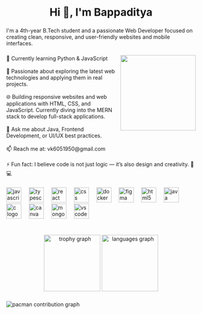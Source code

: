<h1 align="center">Hi 👋, I'm Bappaditya</h1>

###

<p align="left">I'm a 4th-year B.Tech student and a passionate Web Developer focused on creating clean, responsive, and user-friendly websites and mobile interfaces.</p>

###

<img align="right" height="200" src="https://media1.giphy.com/media/v1.Y2lkPTc5MGI3NjExeGcyeTR2bmx2cnQxYzV0eWNpM2J3aWl6NnlpejQyYTJydXdub3VubCZlcD12MV9pbnRlcm5hbF9naWZfYnlfaWQmY3Q9Zw/SWoSkN6DxTszqIKEqv/giphy.gif"  />

###

<p align="left">🔭 Currently learning Python & JavaScript<br><br>🌱 Passionate about exploring the latest web technologies and applying them in real projects.<br><br>🌐 Building responsive websites and web applications with HTML, CSS, and JavaScript. Currently diving into the MERN stack to develop full-stack applications.<br><br>💬 Ask me about Java, Frontend Development, or UI/UX best practices.<br><br>📫 Reach me at: vk6051950@gmail.com<br><br>⚡ Fun fact: I believe code is not just logic — it’s also design and creativity. 🎨💻</p>

###

<div align="left">
  <img src="https://cdn.jsdelivr.net/gh/devicons/devicon/icons/javascript/javascript-original.svg" height="40" alt="javascript logo"  />
  <img width="12" />
  <img src="https://cdn.jsdelivr.net/gh/devicons/devicon/icons/typescript/typescript-original.svg" height="40" alt="typescript logo"  />
  <img width="12" />
  <img src="https://cdn.jsdelivr.net/gh/devicons/devicon/icons/react/react-original.svg" height="40" alt="react logo"  />
  <img width="12" />
  <img src="https://cdn.jsdelivr.net/gh/devicons/devicon/icons/css3/css3-original.svg" height="40" alt="css logo"  />
  <img width="12" />
  <img src="https://cdn.jsdelivr.net/gh/devicons/devicon/icons/docker/docker-original.svg" height="40" alt="docker logo"  />
  <img width="12" />
  <img src="https://cdn.jsdelivr.net/gh/devicons/devicon/icons/figma/figma-original.svg" height="40" alt="figma logo"  />
  <img width="12" />
  <img src="https://cdn.jsdelivr.net/gh/devicons/devicon/icons/html5/html5-original.svg" height="40" alt="html5 logo"  />
  <img width="12" />
  <img src="https://cdn.jsdelivr.net/gh/devicons/devicon/icons/java/java-original.svg" height="40" alt="java logo"  />
  <img width="12" />
  <img src="https://cdn.jsdelivr.net/gh/devicons/devicon/icons/c/c-original.svg" height="40" alt="c logo"  />
  <img width="12" />
  <img src="https://cdn.jsdelivr.net/gh/devicons/devicon/icons/canva/canva-original.svg" height="40" alt="canva logo"  />
  <img width="12" />
  <img src="https://cdn.jsdelivr.net/gh/devicons/devicon/icons/mongodb/mongodb-original.svg" height="40" alt="mongodb logo"  />
  <img width="12" />
  <img src="https://cdn.jsdelivr.net/gh/devicons/devicon/icons/vscode/vscode-original.svg" height="40" alt="vscode logo"  />
</div>

###

<br clear="both">

<div align="center">
  <img src="https://github-profile-trophy.vercel.app?username=vishal9958&theme=dracula&column=-1&row=1&margin-w=8&margin-h=8&no-bg=true&no-frame=false&order=4" height="150" alt="trophy graph"  />
  <img src="https://github-readme-stats.vercel.app/api/top-langs?username=vishal9958&locale=en&hide_title=false&layout=compact&card_width=320&langs_count=5&theme=dracula&hide_border=false&order=2&custom_title=Python" height="150" alt="languages graph"  />
</div>

###

<picture>
  <source media="(prefers-color-scheme: dark)" srcset="https://raw.githubusercontent.com/vishal9958/vishal9958/output/pacman-contribution-graph-dark.svg">
  <source media="(prefers-color-scheme: light)" srcset="https://raw.githubusercontent.com/vishal9958/vishal9958/output/pacman-contribution-graph.svg">
  <img alt="pacman contribution graph" src="https://raw.githubusercontent.com/vishal9958/vishal9958/output/pacman-contribution-graph.svg">
</picture>

###
